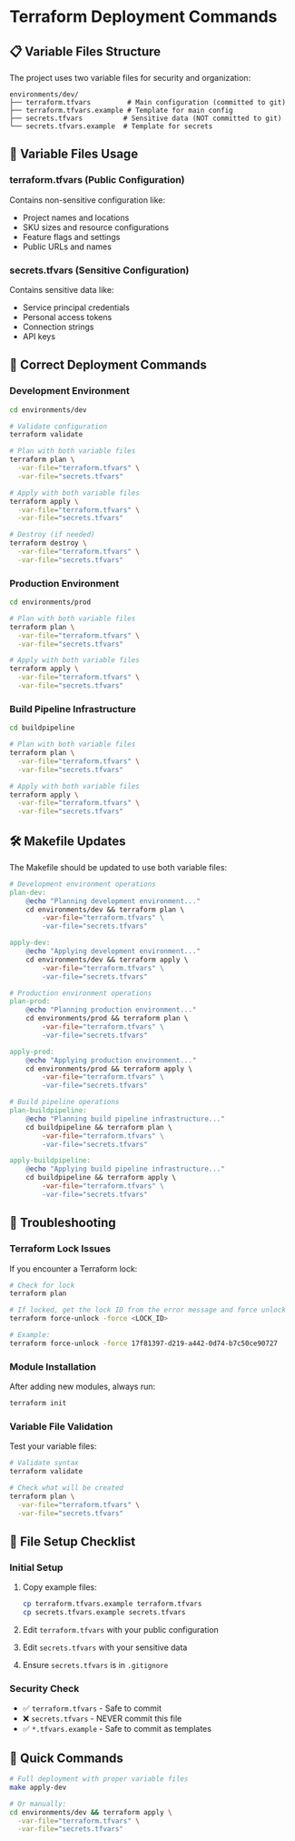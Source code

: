 # Terraform Deployment Commands

## 📋 **Variable Files Structure**

The project uses two variable files for security and organization:

```
environments/dev/
├── terraform.tfvars         # Main configuration (committed to git)
├── terraform.tfvars.example # Template for main config
├── secrets.tfvars          # Sensitive data (NOT committed to git)
└── secrets.tfvars.example  # Template for secrets
```

## 🔐 **Variable Files Usage**

### **terraform.tfvars** (Public Configuration)
Contains non-sensitive configuration like:
- Project names and locations
- SKU sizes and resource configurations
- Feature flags and settings
- Public URLs and names

### **secrets.tfvars** (Sensitive Configuration)
Contains sensitive data like:
- Service principal credentials
- Personal access tokens
- Connection strings
- API keys

## 🚀 **Correct Deployment Commands**

### **Development Environment**
```bash
cd environments/dev

# Validate configuration
terraform validate

# Plan with both variable files
terraform plan \
  -var-file="terraform.tfvars" \
  -var-file="secrets.tfvars"

# Apply with both variable files
terraform apply \
  -var-file="terraform.tfvars" \
  -var-file="secrets.tfvars"

# Destroy (if needed)
terraform destroy \
  -var-file="terraform.tfvars" \
  -var-file="secrets.tfvars"
```

### **Production Environment**
```bash
cd environments/prod

# Plan with both variable files
terraform plan \
  -var-file="terraform.tfvars" \
  -var-file="secrets.tfvars"

# Apply with both variable files
terraform apply \
  -var-file="terraform.tfvars" \
  -var-file="secrets.tfvars"
```

### **Build Pipeline Infrastructure**
```bash
cd buildpipeline

# Plan with both variable files
terraform plan \
  -var-file="terraform.tfvars" \
  -var-file="secrets.tfvars"

# Apply with both variable files
terraform apply \
  -var-file="terraform.tfvars" \
  -var-file="secrets.tfvars"
```

## 🛠️ **Makefile Updates**

The Makefile should be updated to use both variable files:

```makefile
# Development environment operations
plan-dev:
	@echo "Planning development environment..."
	cd environments/dev && terraform plan \
		-var-file="terraform.tfvars" \
		-var-file="secrets.tfvars"

apply-dev:
	@echo "Applying development environment..."
	cd environments/dev && terraform apply \
		-var-file="terraform.tfvars" \
		-var-file="secrets.tfvars"

# Production environment operations
plan-prod:
	@echo "Planning production environment..."
	cd environments/prod && terraform plan \
		-var-file="terraform.tfvars" \
		-var-file="secrets.tfvars"

apply-prod:
	@echo "Applying production environment..."
	cd environments/prod && terraform apply \
		-var-file="terraform.tfvars" \
		-var-file="secrets.tfvars"

# Build pipeline operations
plan-buildpipeline:
	@echo "Planning build pipeline infrastructure..."
	cd buildpipeline && terraform plan \
		-var-file="terraform.tfvars" \
		-var-file="secrets.tfvars"

apply-buildpipeline:
	@echo "Applying build pipeline infrastructure..."
	cd buildpipeline && terraform apply \
		-var-file="terraform.tfvars" \
		-var-file="secrets.tfvars"
```

## 🔧 **Troubleshooting**

### **Terraform Lock Issues**
If you encounter a Terraform lock:

```bash
# Check for lock
terraform plan

# If locked, get the lock ID from the error message and force unlock
terraform force-unlock -force <LOCK_ID>

# Example:
terraform force-unlock -force 17f81397-d219-a442-0d74-b7c50ce90727
```

### **Module Installation**
After adding new modules, always run:

```bash
terraform init
```

### **Variable File Validation**
Test your variable files:

```bash
# Validate syntax
terraform validate

# Check what will be created
terraform plan \
  -var-file="terraform.tfvars" \
  -var-file="secrets.tfvars"
```

## 📁 **File Setup Checklist**

### **Initial Setup**
1. Copy example files:
   ```bash
   cp terraform.tfvars.example terraform.tfvars
   cp secrets.tfvars.example secrets.tfvars
   ```

2. Edit `terraform.tfvars` with your public configuration
3. Edit `secrets.tfvars` with your sensitive data
4. Ensure `secrets.tfvars` is in `.gitignore`

### **Security Check**
- ✅ `terraform.tfvars` - Safe to commit
- ❌ `secrets.tfvars` - NEVER commit this file
- ✅ `*.tfvars.example` - Safe to commit as templates

## 🎯 **Quick Commands**

```bash
# Full deployment with proper variable files
make apply-dev

# Or manually:
cd environments/dev && terraform apply \
  -var-file="terraform.tfvars" \
  -var-file="secrets.tfvars"
```